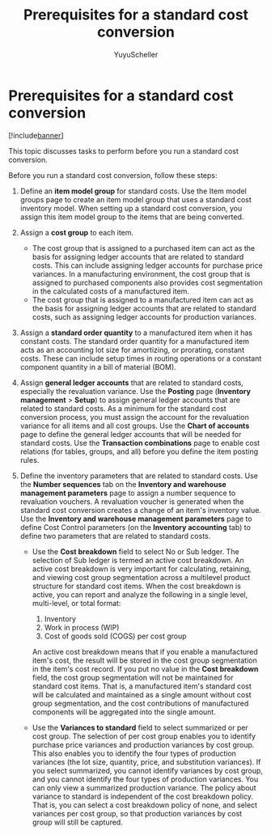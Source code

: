 ﻿---
# required metadata

title: Prerequisites for a standard cost conversion
description: This topic discusses tasks to perform before you run a standard cost conversion. 
author: YuyuScheller
manager: AnnBe
ms.date: 04/04/2017
ms.topic: article
ms.prod: 
ms.service: Dynamics365Operations
ms.technology: 

# optional metadata

ms.search.form: InventStdCostConv
# ROBOTS: 
audience: Application User
# ms.devlang: 
# ms.reviewer: a:2:{s:4:"name";s:23:"Yuyu Charlotte Scheller";s:2:"id";s:0:"";}
ms.search.scope: AX 7.0.0, Operations, Core
# ms.tgt_pltfrm: 
ms.custom: 50891
ms.assetid: 73af66cf-c924-45be-837a-a648dbd05a31
ms.search.region: Global
ms.search.industry: Manufacturing
ms.author: mguada
ms.search.validFrom: 2016-02-28
ms.dyn365.ops.version: AX 7.0.0

---

# Prerequisites for a standard cost conversion

[!include[banner](../includes/banner.md)]


This topic discusses tasks to perform before you run a standard cost conversion. 

Before you run a standard cost conversion, follow these steps:

1.  Define an **item model group** for standard costs. Use the Item model groups page to create an item model group that uses a standard cost inventory model. When setting up a standard cost conversion, you assign this item model group to the items that are being converted.
2.  Assign a **cost group** to each item.
    -   The cost group that is assigned to a purchased item can act as the basis for assigning ledger accounts that are related to standard costs. This can include assigning ledger accounts for purchase price variances. In a manufacturing environment, the cost group that is assigned to purchased components also provides cost segmentation in the calculated costs of a manufactured item.
    -   The cost group that is assigned to a manufactured item can act as the basis for assigning ledger accounts that are related to standard costs, such as assigning ledger accounts for production variances.

3.  Assign a **standard order quantity** to a manufactured item when it has constant costs. The standard order quantity for a manufactured item acts as an accounting lot size for amortizing, or prorating, constant costs. These can include setup times in routing operations or a constant component quantity in a bill of material (BOM).
4.  Assign **general ledger accounts** that are related to standard costs, especially the revaluation variance. Use the **Posting** page (**Inventory management** &gt; **Setup**) to assign general ledger accounts that are related to standard costs. As a minimum for the standard cost conversion process, you must assign the account for the revaluation variance for all items and all cost groups. Use the **Chart of accounts** page to define the general ledger accounts that will be needed for standard costs. Use the **Transaction combinations** page to enable cost relations (for tables, groups, and all) before you define the item posting rules.
5.  Define the inventory parameters that are related to standard costs. Use the **Number sequences** tab on the **Inventory and warehouse management parameters** page to assign a number sequence to revaluation vouchers. A revaluation voucher is generated when the standard cost conversion creates a change of an item's inventory value. Use the **Inventory and warehouse management parameters** page to define Cost Control parameters (on the **Inventory accounting** tab) to define two parameters that are related to standard costs.
    -   Use the **Cost breakdown** field to select No or Sub ledger. The selection of Sub ledger is termed an active cost breakdown. An active cost breakdown is very important for calculating, retaining, and viewing cost group segmentation across a multilevel product structure for standard cost items. When the cost breakdown is active, you can report and analyze the following in a single level, multi-level, or total format:
        1.  Inventory
        2.  Work in process (WIP)
        3.  Cost of goods sold (COGS) per cost group

        An active cost breakdown means that if you enable a manufactured item's cost, the result will be stored in the cost group segmentation in the item's cost record. If you put no value in the **Cost breakdown** field, the cost group segmentation will not be maintained for standard cost items. That is, a manufactured item's standard cost will be calculated and maintained as a single amount without cost group segmentation, and the cost contributions of manufactured components will be aggregated into the single amount.
    -   Use the **Variances to standard** field to select summarized or per cost group. The selection of per cost group enables you to identify purchase price variances and production variances by cost group. This also enables you to identify the four types of production variances (the lot size, quantity, price, and substitution variances). If you select summarized, you cannot identify variances by cost group, and you cannot identify the four types of production variances. You can only view a summarized production variance. The policy about variance to standard is independent of the cost breakdown policy. That is, you can select a cost breakdown policy of none, and select variances per cost group, so that production variances by cost group will still be captured.





